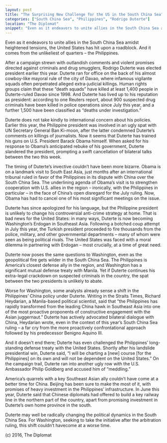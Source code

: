 ```yaml
---
layout: post
title: "The Surprising New Challenge for the US in the South China Sea"
categories: ["South China Sea", "Philippines", "Rodrigo Duterte"]
location: "The Diplomat"
snippet: "Even as it endeavors to unite allies in the South China Sea amidst heightened tensions, the United States has hit upon a roadblock. And it comes from the unlikeliest of quarters – the Philippines. (Published in The Diplomat)"
---
```


Even as it endeavors to unite allies in the South China Sea amidst heightened tensions, the United States has hit upon a roadblock. And it comes from the unlikeliest of quarters – the Philippines.

After a campaign strewn with outlandish comments and violent promises directed against criminals and drug smugglers, Rodrigo Duterte was elected president earlier this year. Duterte ran for office on the back of his almost cowboy-like mayoral rule of the city of Davao, where infamous vigilante squads often perpetrated alleged extra-judicial killings. Human rights groups claim that these “death squads” have killed at least 1,400 people in Duterte-ruled Davao since 1998. And Duterte has lived up to his reputation as president: according to one Reuters report, about 900 suspected drug criminals have been killed in police operations since July this year, and a further 1,500 have been classified as “deaths under investigation.”

Duterte does not take kindly to international concern about his policies. Earlier this year, the Philippine president was involved in an ugly spat with UN Secretary General Ban Ki-moon, after the latter condemned Duterte’s comments on killings of journalists. Now it seems that Duterte has trained his guns on U.S. President Barack Obama himself. When asked for his response to Obama’s anticipated rebuke of his government, Duterte slandered the president, prompting a swift cancellation of bilateral talks between the two this week.

The timing of Duterte’s invective couldn’t have been more bizarre. Obama is on a landmark visit to South East Asia, just months after an international tribunal ruled in favor of the Philippines in its dispute with China over the South China Sea. The underlining agenda of Obama’s visit is to strengthen cooperation with U.S. allies in the region – ironically, with the Philippines in particular – in the face of China’s open disregard for the July ruling. Now, Obama has had to cancel one of his most significant meetings on the issue.

Duterte has since apologized for his language, but the Philippine president is unlikely to change his controversial anti-crime strategy at home. That is bad news for the United States: in many ways, Duterte is now becoming Washington’s Erdogan in Southeast Asia. Following a botched coup attempt in July this year, the Turkish president proceeded to fire thousands from the police, military, and other governmental departments – many of whom were seen as being political rivals. The United States was faced with a moral dilemma in partnering with Erdogan – most crucially, at a time of great need.

Duterte now poses the same questions to Washington, even as the geopolitical fire gets wilder in the South China Sea. The Philippines is America’s closest defense ally in the region, and Washington has a significant mutual defense treaty with Manila. Yet if Duterte continues his extra-legal crackdown on suspected criminals in the country, the spat between the two presidents is unlikely to abate.

Worse for Washington, some analysts already sense a shift in the Philippines’ China policy under Duterte. Writing in the Straits Times, Richard Heydarian, a Manila-based political scientist, said that “the Philippines has rapidly transformed from the leading China hawk in Southeast Asia into one of the most proactive proponents of constructive engagement with the Asian juggernaut.” Duterte has actively advocated bilateral dialogue with China, Heydarian wrote, even in the context of this year’s South China Sea ruling – a far cry from the more proactively confrontational approach followed by his predecessor Benigno Aquino III.

And it doesn’t end there; Duterte has even challenged the Philippines’ long-standing defense treaty with the United States. Shortly after his landslide presidential win, Duterte said, “I will be charting a [new] course [for the Philippines] on its own and will not be dependent on the United States.” On the campaign trail, Duterte ran into another ugly row with the U.S. Ambassador Philip Goldberg and accused him of “meddling.”

America’s quarrels with a key Southeast Asian ally couldn’t have come at a better time for China. Beijing has been sure to make the most of it, with promises of heavy investment in the Philippines’ infrastructure. In June this year, Duterte said that Chinese diplomats had offered to build a key railway line in the northern part of the country, apart from promising investment in Duterte’s own home province in the south.

Duterte may well be radically changing the political dynamics in the South China Sea. For Washington, seeking to take the initiative after the arbitration ruling, this shift couldn’t havecome at a worse time.

(c) 2016, The Diplomat
